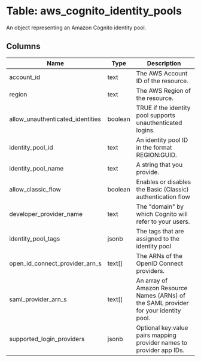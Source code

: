 
# Table: aws_cognito_identity_pools
An object representing an Amazon Cognito identity pool.
## Columns
| Name        | Type           | Description  |
| ------------- | ------------- | -----  |
|account_id|text|The AWS Account ID of the resource.|
|region|text|The AWS Region of the resource.|
|allow_unauthenticated_identities|boolean|TRUE if the identity pool supports unauthenticated logins.|
|identity_pool_id|text|An identity pool ID in the format REGION:GUID.|
|identity_pool_name|text|A string that you provide.|
|allow_classic_flow|boolean|Enables or disables the Basic (Classic) authentication flow|
|developer_provider_name|text|The "domain" by which Cognito will refer to your users.|
|identity_pool_tags|jsonb|The tags that are assigned to the identity pool|
|open_id_connect_provider_arn_s|text[]|The ARNs of the OpenID Connect providers.|
|saml_provider_arn_s|text[]|An array of Amazon Resource Names (ARNs) of the SAML provider for your identity pool.|
|supported_login_providers|jsonb|Optional key:value pairs mapping provider names to provider app IDs.|
